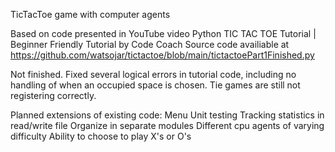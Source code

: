 TicTacToe game with computer agents

Based on code presented in YouTube video Python TIC TAC TOE Tutorial | Beginner Friendly Tutorial by Code Coach
Source code availiable at https://github.com/watsojar/tictactoe/blob/main/tictactoePart1Finished.py

Not finished.
Fixed several logical errors in tutorial code, including no handling of when an occupied space is chosen.
Tie games are still not registering correctly.

Planned extensions of existing code:
Menu
Unit testing
Tracking statistics in read/write file
Organize in separate modules
Different cpu agents of varying difficulty
Ability to choose to play X's or O's
